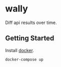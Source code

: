 # wally

Diff api results over time.

## Getting Started

Install [docker](https://docs.docker.com/engine/installation/).

    docker-compose up
